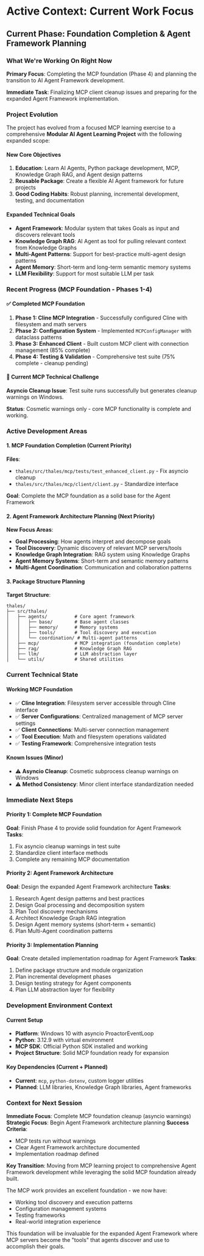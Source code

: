 # Active Context: Current Work Focus

## Current Phase: Foundation Completion & Agent Framework Planning

### What We're Working On Right Now

**Primary Focus**: Completing the MCP foundation (Phase 4) and planning the transition to AI Agent Framework development.

**Immediate Task**: Finalizing MCP client cleanup issues and preparing for the expanded Agent Framework implementation.

### Project Evolution

The project has evolved from a focused MCP learning exercise to a comprehensive **Modular AI Agent Learning Project** with the following expanded scope:

#### New Core Objectives
1. **Education**: Learn AI Agents, Python package development, MCP, Knowledge Graph RAG, and Agent design patterns
2. **Reusable Package**: Create a flexible AI Agent framework for future projects
3. **Good Coding Habits**: Robust planning, incremental development, testing, and documentation

#### Expanded Technical Goals
- **Agent Framework**: Modular system that takes Goals as input and discovers relevant tools
- **Knowledge Graph RAG**: AI Agent as tool for pulling relevant context from Knowledge Graphs
- **Multi-Agent Patterns**: Support for best-practice multi-agent design patterns
- **Agent Memory**: Short-term and long-term semantic memory systems
- **LLM Flexibility**: Support for most suitable LLM per task

### Recent Progress (MCP Foundation - Phases 1-4)

#### ✅ Completed MCP Foundation

1. **Phase 1: Cline MCP Integration** - Successfully configured Cline with filesystem and math servers
2. **Phase 2: Configuration System** - Implemented `MCPConfigManager` with dataclass patterns
3. **Phase 3: Enhanced Client** - Built custom MCP client with connection management (85% complete)
4. **Phase 4: Testing & Validation** - Comprehensive test suite (75% complete - cleanup pending)

#### 🔧 Current MCP Technical Challenge

**Asyncio Cleanup Issue**: Test suite runs successfully but generates cleanup warnings on Windows.

**Status**: Cosmetic warnings only - core MCP functionality is complete and working.

### Active Development Areas

#### 1. MCP Foundation Completion (Current Priority)

**Files**: 
- `thales/src/thales/mcp/tests/test_enhanced_client.py` - Fix asyncio cleanup
- `thales/src/thales/mcp/client/client.py` - Standardize interface

**Goal**: Complete the MCP foundation as a solid base for the Agent Framework

#### 2. Agent Framework Architecture Planning (Next Priority)

**New Focus Areas**:
- **Goal Processing**: How agents interpret and decompose goals
- **Tool Discovery**: Dynamic discovery of relevant MCP servers/tools
- **Knowledge Graph Integration**: RAG system using Knowledge Graphs
- **Agent Memory Systems**: Short-term and semantic memory patterns
- **Multi-Agent Coordination**: Communication and collaboration patterns

#### 3. Package Structure Planning

**Target Structure**:
```
thales/
├── src/thales/
│   ├── agents/          # Core agent framework
│   │   ├── base/        # Base agent classes
│   │   ├── memory/      # Memory systems
│   │   ├── tools/       # Tool discovery and execution
│   │   └── coordination/ # Multi-agent patterns
│   ├── mcp/             # MCP integration (foundation complete)
│   ├── rag/             # Knowledge Graph RAG
│   ├── llm/             # LLM abstraction layer
│   └── utils/           # Shared utilities
```

### Current Technical State

#### Working MCP Foundation
- ✅ **Cline Integration**: Filesystem server accessible through Cline interface
- ✅ **Server Configurations**: Centralized management of MCP server settings
- ✅ **Client Connections**: Multi-server connection management
- ✅ **Tool Execution**: Math and filesystem operations validated
- ✅ **Testing Framework**: Comprehensive integration tests

#### Known Issues (Minor)
- ⚠️ **Asyncio Cleanup**: Cosmetic subprocess cleanup warnings on Windows
- ⚠️ **Method Consistency**: Minor client interface standardization needed

### Immediate Next Steps

#### Priority 1: Complete MCP Foundation
**Goal**: Finish Phase 4 to provide solid foundation for Agent Framework
**Tasks**:
1. Fix asyncio cleanup warnings in test suite
2. Standardize client interface methods
3. Complete any remaining MCP documentation

#### Priority 2: Agent Framework Architecture
**Goal**: Design the expanded Agent Framework architecture
**Tasks**:
1. Research Agent design patterns and best practices
2. Design Goal processing and decomposition system
3. Plan Tool discovery mechanisms
4. Architect Knowledge Graph RAG integration
5. Design Agent memory systems (short-term + semantic)
6. Plan Multi-Agent coordination patterns

#### Priority 3: Implementation Planning
**Goal**: Create detailed implementation roadmap for Agent Framework
**Tasks**:
1. Define package structure and module organization
2. Plan incremental development phases
3. Design testing strategy for Agent components
4. Plan LLM abstraction layer for flexibility

### Development Environment Context

#### Current Setup
- **Platform**: Windows 10 with asyncio ProactorEventLoop
- **Python**: 3.12.9 with virtual environment
- **MCP SDK**: Official Python SDK installed and working
- **Project Structure**: Solid MCP foundation ready for expansion

#### Key Dependencies (Current + Planned)
- **Current**: `mcp`, `python-dotenv`, custom logger utilities
- **Planned**: LLM libraries, Knowledge Graph libraries, Agent frameworks

### Context for Next Session

**Immediate Focus**: Complete MCP foundation cleanup (asyncio warnings)
**Strategic Focus**: Begin Agent Framework architecture planning
**Success Criteria**: 
- MCP tests run without warnings
- Clear Agent Framework architecture documented
- Implementation roadmap defined

**Key Transition**: Moving from MCP learning project to comprehensive Agent Framework development while leveraging the solid MCP foundation already built.

The MCP work provides an excellent foundation - we now have:
- Working tool discovery and execution patterns
- Configuration management systems
- Testing frameworks
- Real-world integration experience

This foundation will be invaluable for the expanded Agent Framework where MCP servers become the "tools" that agents discover and use to accomplish their goals.
